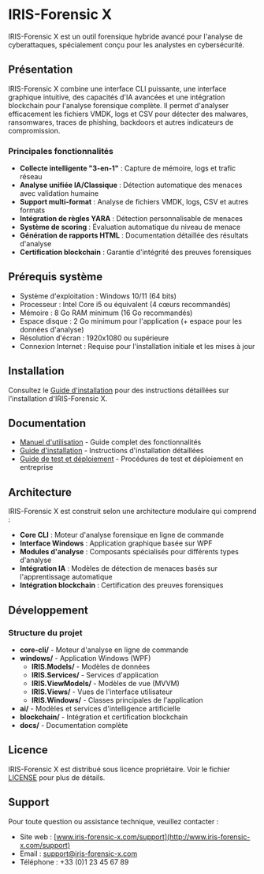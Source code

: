 # IRIS-Forensic X

IRIS-Forensic X est un outil forensique hybride avancé pour l'analyse de cyberattaques, spécialement conçu pour les analystes en cybersécurité.

## Présentation

IRIS-Forensic X combine une interface CLI puissante, une interface graphique intuitive, des capacités d'IA avancées et une intégration blockchain pour l'analyse forensique complète. Il permet d'analyser efficacement les fichiers VMDK, logs et CSV pour détecter des malwares, ransomwares, traces de phishing, backdoors et autres indicateurs de compromission.

### Principales fonctionnalités

- **Collecte intelligente "3-en-1"** : Capture de mémoire, logs et trafic réseau
- **Analyse unifiée IA/Classique** : Détection automatique des menaces avec validation humaine
- **Support multi-format** : Analyse de fichiers VMDK, logs, CSV et autres formats
- **Intégration de règles YARA** : Détection personnalisable de menaces
- **Système de scoring** : Évaluation automatique du niveau de menace
- **Génération de rapports HTML** : Documentation détaillée des résultats d'analyse
- **Certification blockchain** : Garantie d'intégrité des preuves forensiques

## Prérequis système

- Système d'exploitation : Windows 10/11 (64 bits)
- Processeur : Intel Core i5 ou équivalent (4 cœurs recommandés)
- Mémoire : 8 Go RAM minimum (16 Go recommandés)
- Espace disque : 2 Go minimum pour l'application (+ espace pour les données d'analyse)
- Résolution d'écran : 1920x1080 ou supérieure
- Connexion Internet : Requise pour l'installation initiale et les mises à jour

## Installation

Consultez le [Guide d'installation](docs/guide_installation.md) pour des instructions détaillées sur l'installation d'IRIS-Forensic X.

## Documentation

- [Manuel d'utilisation](docs/manuel_utilisation.md) - Guide complet des fonctionnalités
- [Guide d'installation](docs/guide_installation.md) - Instructions d'installation détaillées
- [Guide de test et déploiement](docs/guide_test_deploiement.md) - Procédures de test et déploiement en entreprise

## Architecture

IRIS-Forensic X est construit selon une architecture modulaire qui comprend :

- **Core CLI** : Moteur d'analyse forensique en ligne de commande
- **Interface Windows** : Application graphique basée sur WPF
- **Modules d'analyse** : Composants spécialisés pour différents types d'analyse
- **Intégration IA** : Modèles de détection de menaces basés sur l'apprentissage automatique
- **Intégration blockchain** : Certification des preuves forensiques

## Développement

### Structure du projet

- **core-cli/** - Moteur d'analyse en ligne de commande
- **windows/** - Application Windows (WPF)
  - **IRIS.Models/** - Modèles de données
  - **IRIS.Services/** - Services d'application
  - **IRIS.ViewModels/** - Modèles de vue (MVVM)
  - **IRIS.Views/** - Vues de l'interface utilisateur
  - **IRIS.Windows/** - Classes principales de l'application
- **ai/** - Modèles et services d'intelligence artificielle
- **blockchain/** - Intégration et certification blockchain
- **docs/** - Documentation complète

## Licence

IRIS-Forensic X est distribué sous licence propriétaire. Voir le fichier [LICENSE](LICENSE) pour plus de détails.

## Support

Pour toute question ou assistance technique, veuillez contacter :

- Site web : [www.iris-forensic-x.com/support](http://www.iris-forensic-x.com/support)
- Email : support@iris-forensic-x.com
- Téléphone : +33 (0)1 23 45 67 89
